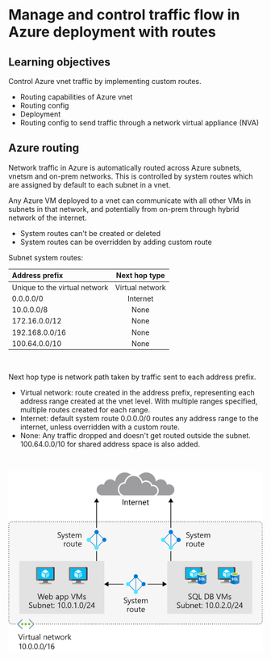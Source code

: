 # Manage and control traffic flow in Azure deployment with routes

## Learning objectives

Control Azure vnet traffic by implementing custom routes.

- Routing capabilities of Azure vnet
- Routing config
- Deployment
- Routing config to send traffic through a network virtual appliance (NVA)


## Azure routing

Network traffic in Azure is automatically routed across Azure subnets, vnetsm and on-prem networks. This is controlled by system routes which are assigned by default to each subnet in a vnet.

Any Azure VM deployed to a vnet can communicate with all other VMs in subnets in that network, and potentially from on-prem through hybrid network of the internet.

- System routes can't be created or deleted
- System routes can be overridden by adding custom route

Subnet system routes:

| Address prefix                | Next hop type   |
| :---                          | :----:          |
| Unique to the virtual network | Virtual network |
| 0.0.0.0/0	                    | Internet        |
| 10.0.0.0/8                    | None            |
| 172.16.0.0/12                 | None            |
| 192.168.0.0/16                | None            |
| 100.64.0.0/10                 | None            |

&nbsp;
&nbsp;

Next hop type is network path taken by traffic sent to each address prefix.

- Virtual network: route created in the address prefix, representing each address range created at the vnet level. With multiple ranges specified, multiple routes created for each range.
- Internet: default system route 0.0.0.0/0 routes any address range to the internet, unless overridden with a custom route.
- None: Any traffic dropped and doesn't get routed outside the subnet. 100.64.0.0/10 for shared address space is also added.

&nbsp;
&nbsp;

![](assets/1h-system-routes-subnets-internet.svg)


